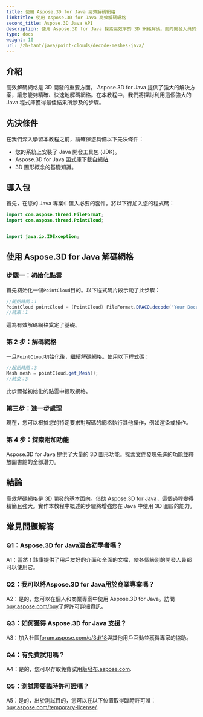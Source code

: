 ```yaml
---
title: 使用 Aspose.3D for Java 高效解碼網格
linktitle: 使用 Aspose.3D for Java 高效解碼網格
second_title: Aspose.3D Java API
description: 使用 Aspose.3D for Java 探索高效率的 3D 網格解碼。面向開發人員的分步教程。
type: docs
weight: 10
url: /zh-hant/java/point-clouds/decode-meshes-java/
---
```

## 介紹

高效解碼網格是 3D 開發的重要方面。 Aspose.3D for Java 提供了強大的解決方案，讓您能夠精確、快速地解碼網格。在本教程中，我們將探討利用這個強大的 Java 程式庫獲得最佳結果所涉及的步驟。

## 先決條件

在我們深入學習本教程之前，請確保您具備以下先決條件：

- 您的系統上安裝了 Java 開發工具包 (JDK)。
-  Aspose.3D for Java 函式庫下載自[網站](https://releases.aspose.com/3d/java/).
- 3D 圖形概念的基礎知識。

## 導入包

首先，在您的 Java 專案中匯入必要的套件。將以下行加入您的程式碼：

```java
import com.aspose.threed.FileFormat;
import com.aspose.threed.PointCloud;


import java.io.IOException;
```

## 使用 Aspose.3D for Java 解碼網格

### 步驟一：初始化點雲

首先初始化一個`PointCloud`目的。以下程式碼片段示範了此步驟：

```java
//開始時間：1
PointCloud pointCloud = (PointCloud) FileFormat.DRACO.decode("Your Document Directory" + "point_cloud_no_qp.drc");
//結束：1
```

這為有效解碼網格奠定了基礎。

### 第 2 步：解碼網格

一旦`PointCloud`初始化後，繼續解碼網格。使用以下程式碼：

```java
//起始時間：3
Mesh mesh = pointCloud.get_Mesh();
//結束：3
```

此步驟從初始化的點雲中提取網格。

### 第三步：進一步處理

現在，您可以根據您的特定要求對解碼的網格執行其他操作，例如渲染或操作。

### 第 4 步：探索附加功能

Aspose.3D for Java 提供了大量的 3D 圖形功能。探索[文件](https://reference.aspose.com/3d/java/)發現先進的功能並釋放圖書館的全部潛力。

## 結論

高效解碼網格是 3D 開發的基本面向。借助 Aspose.3D for Java，這個過程變得精簡且強大。實作本教程中概述的步驟將增強您在 Java 中使用 3D 圖形的能力。

## 常見問題解答

### Q1：Aspose.3D for Java適合初學者嗎？

A1：當然！該庫提供了用戶友好的介面和全面的文檔，使各個級別的開發人員都可以使用它。

### Q2：我可以將Aspose.3D for Java用於商業專案嗎？

 A2：是的，您可以在個人和商業專案中使用 Aspose.3D for Java。訪問[buy.aspose.com/buy](https://purchase.aspose.com/buy)了解許可詳細資訊。

### Q3：如何獲得 Aspose.3D for Java 支援？

A3：加入社區[forum.aspose.com/c/3d/18](https://forum.aspose.com/c/3d/18)與其他用戶互動並獲得專家的協助。

### Q4：有免費試用嗎？

 A4：是的，您可以存取免費試用版[發布.aspose.com](https://releases.aspose.com/).

### Q5：測試需要臨時許可證嗎？

 A5：是的，出於測試目的，您可以在以下位置取得臨時許可證：[buy.aspose.com/temporary-license/](https://purchase.aspose.com/temporary-license/).
